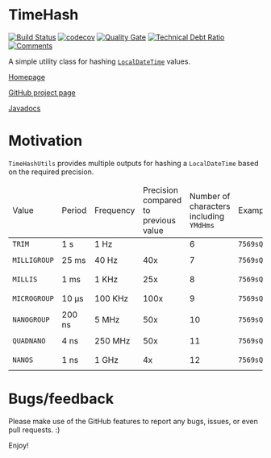 # TimeHash

[![Build Status](https://travis-ci.org/h-j-k/timehash.svg?branch=master)](https://travis-ci.org/h-j-k/timehash) 
[![codecov](https://codecov.io/gh/h-j-k/timehash/branch/master/graph/badge.svg)](https://codecov.io/gh/h-j-k/timehash)
[![Quality Gate](https://sonarqube.com/api/badges/gate?key=com.ikueb:timehash)](https://sonarqube.com/dashboard/?id=com.ikueb:timehash)
[![Technical Debt Ratio](https://sonarqube.com/api/badges/measure?key=com.ikueb:timehash&metric=sqale_debt_ratio)](https://sonarqube.com/dashboard/?id=com.ikueb:timehash)
[![Comments](https://sonarqube.com/api/badges/measure?key=com.ikueb:timehash&metric=comment_lines_density)](https://sonarqube.com/dashboard/?id=com.ikueb:timehash)

A simple utility class for hashing [`LocalDateTime`][1] values.

[Homepage](https://h-j-k.github.io/timehash)

[GitHub project page](https://github.com/h-j-k/timehash)

[Javadocs](https://h-j-k.github.io/timehash/javadoc)

# Motivation

`TimeHashUtils` provides multiple outputs for hashing a `LocalDateTime` based on the required precision.

 <table summary="Value description">
    <thead>
        <tr>
            <td>Value</td>
            <td>Period</td>
            <td>Frequency</td>
            <td>Precision compared to previous value</td>
            <td>Number of characters including <code>YMdHms</code></td>
            <td>Example</td>
            <td><code>LocalDateTime</code> value</td>
        </tr>
    </thead>
    <tbody>
        <tr>
            <td><code>TRIM</code></td>
            <td>1 s</td>
            <td>1 Hz</td>
            <td>&nbsp;</td>
            <td>6</td>
            <td><code>7569sQ</code></td>
            <td><code>2017-01-02T03:45:06</code></td>
        </tr>
        <tr>
            <td><code>MILLIGROUP</code></td>
            <td>25 ms</td>
            <td>40 Hz</td>
            <td>40x</td>
            <td>7</td>
            <td><code>7569sQg</code></td>
            <td><code>2017-01-02T03:45:06.775</code></td>
        </tr>
        <tr>
            <td><code>MILLIS</code></td>
            <td>1 ms</td>
            <td>1 KHz</td>
            <td>25x</td>
            <td>8</td>
            <td><code>7569sQNT</code></td>
            <td><code>2017-01-02T03:45:06.789</code></td>
        </tr>
        <tr>
            <td><code>MICROGROUP</code></td>
            <td>10 μs</td>
            <td>100 KHz</td>
            <td>100x</td>
            <td>9</td>
            <td><code>7569sQkHn</code></td>
            <td><code>2017-01-02T03:45:06.789010</code></td>
        </tr>
        <tr>
            <td><code>NANOGROUP</code></td>
            <td>200 ns</td>
            <td>5 MHz</td>
            <td>50x</td>
            <td>10</td>
            <td><code>7569sQlhJn</code></td>
            <td><code>2017-01-02T03:45:06.789012200</code></td>
        </tr>
        <tr>
            <td><code>QUADNANO</code></td>
            <td>4 ns</td>
            <td>250 MHz</td>
            <td>50x</td>
            <td>11</td>
            <td><code>7569sQnCdML</code></td>
            <td><code>2017-01-02T03:45:06.789012344</code></td>
        </tr>
        <tr>
            <td><code>NANOS</code></td>
            <td>1 ns</td>
            <td>1 GHz</td>
            <td>4x</td>
            <td>12</td>
            <td><code>7569sQ78fTKF</code></td>
            <td><code>2017-01-02T03:45:06.789012345</code></td>
        </tr>
    </tbody>
 </table>

# Bugs/feedback

Please make use of the GitHub features to report any bugs, issues, or even pull requests. :)

Enjoy!

[1]: https://docs.oracle.com/javase/8/docs/api/java/time/LocalDateTime.html